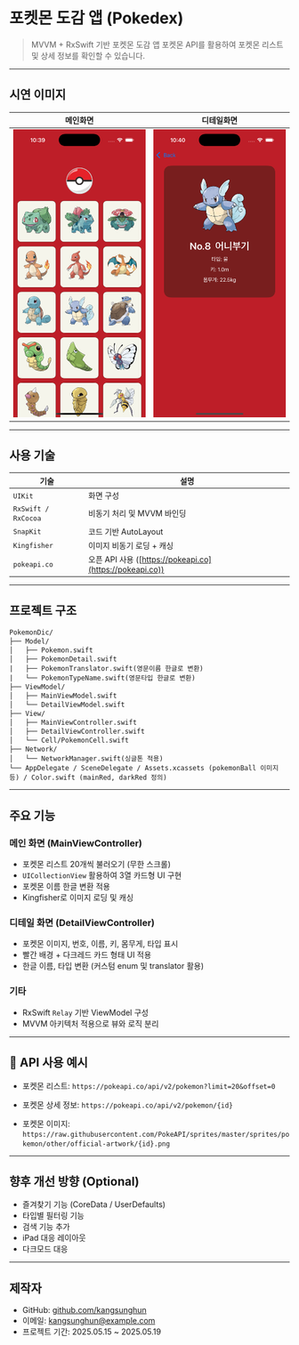 # 포켓몬 도감 앱 (Pokedex)

> MVVM + RxSwift 기반 포켓몬 도감 앱
> 포켓몬 API를 활용하여 포켓몬 리스트 및 상세 정보를 확인할 수 있습니다.

---

## 시연 이미지

|              메인화면              |                디테일화면               |
| :----------------------------: | :--------------------------------: |
| ![main](./image/main.png) | ![detail](./image/detail.png) |

---

## 사용 기술

| 기술                  | 설명                                                   |
| ------------------- | ---------------------------------------------------- |
| `UIKit`             | 화면 구성                                                |
| `RxSwift / RxCocoa` | 비동기 처리 및 MVVM 바인딩                                    |
| `SnapKit`           | 코드 기반 AutoLayout                                     |
| `Kingfisher`        | 이미지 비동기 로딩 + 캐싱                                      |
| `pokeapi.co`        | 오픈 API 사용 ([https://pokeapi.co](https://pokeapi.co)) |

---

##  프로젝트 구조

```
PokemonDic/
├── Model/
│   ├── Pokemon.swift
│   ├── PokemonDetail.swift
|   ├── PokemonTranslator.swift(영문이름 한글로 변환)
|   └── PokemonTypeName.swift(영문타입 한글로 변환)
├── ViewModel/
│   ├── MainViewModel.swift
│   └── DetailViewModel.swift
├── View/
│   ├── MainViewController.swift
│   ├── DetailViewController.swift
│   └── Cell/PokemonCell.swift
├── Network/
│   └── NetworkManager.swift(싱글톤 적용)
└── AppDelegate / SceneDelegate / Assets.xcassets (pokemonBall 이미지 등) / Color.swift (mainRed, darkRed 정의)
```

---

##  주요 기능

### 메인 화면 (MainViewController)

* 포켓몬 리스트 20개씩 불러오기 (무한 스크롤)
* `UICollectionView` 활용하여 3열 카드형 UI 구현
* 포켓몬 이름 한글 변환 적용
* Kingfisher로 이미지 로딩 및 캐싱

### 디테일 화면 (DetailViewController)

* 포켓몬 이미지, 번호, 이름, 키, 몸무게, 타입 표시
* 빨간 배경 + 다크레드 카드 형태 UI 적용
* 한글 이름, 타입 변환 (커스텀 enum 및 translator 활용)

### 기타

* RxSwift `Relay` 기반 ViewModel 구성
* MVVM 아키텍처 적용으로 뷰와 로직 분리

---

## 🔗 API 사용 예시

* 포켓몬 리스트:
  `https://pokeapi.co/api/v2/pokemon?limit=20&offset=0`

* 포켓몬 상세 정보:
  `https://pokeapi.co/api/v2/pokemon/{id}`

* 포켓몬 이미지:
  `https://raw.githubusercontent.com/PokeAPI/sprites/master/sprites/pokemon/other/official-artwork/{id}.png`

---

## 향후 개선 방향 (Optional)

* 즐겨찾기 기능 (CoreData / UserDefaults)
* 타입별 필터링 기능
* 검색 기능 추가
* iPad 대응 레이아웃
* 다크모드 대응

---

## 제작자

* GitHub: [github.com/kangsunghun](https://github.com/kangsunghun)
* 이메일: [kangsunghun@example.com](mailto:kangsunghun@example.com)
* 프로젝트 기간: 2025.05.15 \~ 2025.05.19
